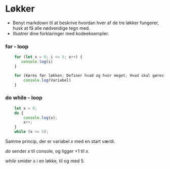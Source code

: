 # Løkker #

* Benyt markdown til at beskrive hvordan hver af de tre løkker fungerer, husk at få alle nødvendige tegn med.
* Illustrer dine forklaringer med kodeeksempler.

### for - loop ###
```javascript
    for (let x = 0; i <= 5; x++) {
       console.log(i)
    }

    for (Køres før løkken; Definer hvad og hvor meget; Hvad skal gøres) {
        console.log(Variabel)
    }
```

### do while - loop ###
```javascript
    let x = 0;
    do {
        console.log(x);
        x++;
    } 
    while (x <= 5);
```
Samme princip, der er variabel *x* med en start værdi. 

*do* sender *x* til console, og ligger +1 til *x*.

*while* smider *x* i en løkke, til og med 5.